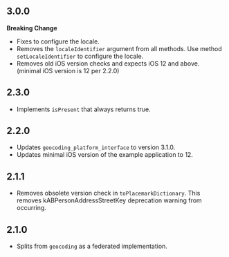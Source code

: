 ## 3.0.0

  **Breaking Change** 
  * Fixes to configure the locale.
  * Removes the `localeIdentifier` argument from all methods. Use method `setLocaleIdentifier` to configure the locale.
  * Removes old iOS version checks and expects iOS 12 and above. (minimal iOS version is 12 per 2.2.0)

## 2.3.0

  * Implements `isPresent` that always returns true.

## 2.2.0

  * Updates `geocoding_platform_interface` to version 3.1.0.
  * Updates minimal iOS version of the example application to 12.

## 2.1.1

* Removes obsolete version check in `toPlacemarkDictionary`. This removes kABPersonAddressStreetKey deprecation warning from occurring.

## 2.1.0

* Splits from `geocoding` as a federated implementation.
